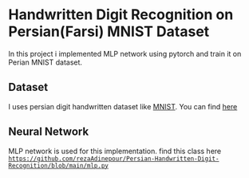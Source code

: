 # Handwritten Digit Recognition on Persian(Farsi) MNIST Dataset

In this project i implemented MLP network using pytorch and train it on Perian MNIST dataset.

## Dataset
I uses persian digit handwritten dataset like [MNIST](http://yann.lecun.com/exdb/mnist/). You can find [here](https://github.com/rezaAdinepour/Persian-Handwritten-Digit-Recognition/tree/main/bmp)

## Neural Network
MLP network is used for this implementation. find this class here <code>https://github.com/rezaAdinepour/Persian-Handwritten-Digit-Recognition/blob/main/mlp.py</code>
